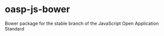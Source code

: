 oasp-js-bower
=============

Bower package for the stable branch of the JavaScript Open Application Standard
